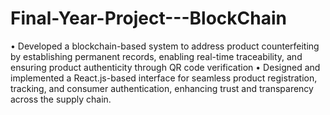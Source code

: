 # Final-Year-Project---BlockChain
• Developed a blockchain-based system to address product counterfeiting by establishing permanent records, enabling real-time 
traceability, and ensuring product authenticity through QR code verification 
• Designed and implemented a React.js-based interface for seamless product registration, tracking, and consumer authentication, 
enhancing trust and transparency across the supply chain. 
